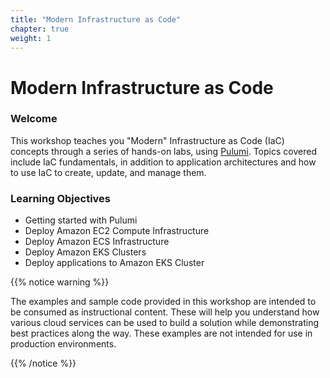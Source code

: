 ```yaml
---
title: "Modern Infrastructure as Code"
chapter: true
weight: 1
---
```


# Modern Infrastructure as Code

### Welcome

This workshop teaches you "Modern" Infrastructure as Code (IaC) concepts through a series of hands-on labs, using [Pulumi](http://pulumi.com/).
Topics covered include IaC fundamentals, in addition to application architectures and how to use IaC to create, update, and manage them.

### Learning Objectives
- Getting started with Pulumi
- Deploy Amazon EC2 Compute Infrastructure
- Deploy Amazon ECS Infrastructure
- Deploy Amazon EKS Clusters
- Deploy applications to Amazon EKS Cluster

{{% notice warning %}}
<p style='text-align: left;'>
The examples and sample code provided in this workshop are intended to be consumed as instructional content. 
These will help you understand how various cloud services can be used to build a solution while demonstrating best 
practices along the way. These examples are not intended for use in production environments.
</p>
{{% /notice %}}
